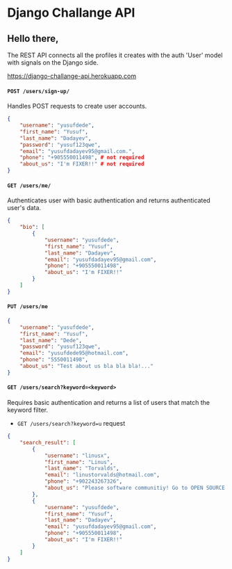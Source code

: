 # Django Challange API

## Hello there, <br>
The REST API connects all the profiles it creates with the auth 'User' model with signals on the Django side.

https://django-challange-api.herokuapp.com

#### `POST /users/sign-up/`

Handles POST requests to create user accounts.

```json
{
    "username": "yusufdede",
    "first_name": "Yusuf",
    "last_name": "Dadayev",
    "password": "yusuf123qwe",
    "email": "yusufdadayev95@gmail.com.",
    "phone": "+905550011498", # not required
    "about_us": "I'm FIXER!!" # not required
}
```

#### `GET /users/me/`

Authenticates user with basic authentication and returns authenticated user's data.

````json
{
    "bio": [
        {
            "username": "yusufdede",
            "first_name": "Yusuf",
            "last_name": "Dadayev",
            "email": "yusufdadayev95@gmail.com",
            "phone": "+905550011498",
            "about_us": "I'm FIXER!!"
        }
    ]
}
````

#### `PUT /users/me`
````json
{
    "username": "yusufdede",
    "first_name": "Yusuf",
    "last_name": "Dede",
    "password": "yusuf123qwe",
    "email": "yusufdede95@hotmail.com",
    "phone": "5550011498",
    "about_us": "Test about us bla bla bla!..."
}
````

#### `GET /users/search?keyword=<keyword>`

Requires basic authentication and returns a list of users that match the keyword filter.

- `GET /users/search?keyword=u` request 
````json
{
    "search_result": [
        {
            "username": "linusx",
            "first_name": "Linus",
            "last_name": "Torvalds",
            "email": "linustorvalds@hotmail.com",
            "phone": "+902243267326",
            "about_us": "Please software communitiy! Go to OPEN SOURCE!!"
        },
        {
            "username": "yusufdede",
            "first_name": "Yusuf",
            "last_name": "Dadayev",
            "email": "yusufdadayev95@gmail.com",
            "phone": "+905550011498",
            "about_us": "I'm FIXER!!"
        }
    ]
}
````



